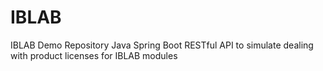 # IBLAB
IBLAB Demo Repository
Java Spring Boot RESTful API to simulate dealing with product licenses for IBLAB modules

